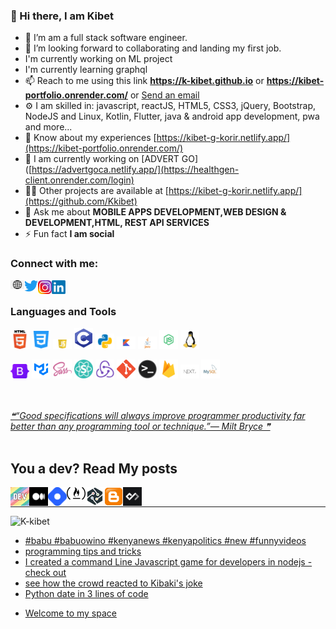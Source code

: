 ### 👋 Hi there, I am Kibet 
- 🌱 I’m am a full stack software engineer.
- 💞️ I’m looking forward to collaborating and landing my first job.
- I'm currently working on ML project 
- I'm currently learning graphql 
- 📫 Reach to me using this link **https://k-kibet.github.io** or **https://kibet-portfolio.onrender.com/** or  <a href="mailto:kkibetkkoir@gmail.com">Send an email</a>
- ⚙️ I am skilled in: javascript, reactJS, HTML5, CSS3, jQuery, Bootstrap, NodeJS and Linux, Kotlin, Flutter, java & android app development, pwa and more...
- 📄 Know about my experiences [https://kibet-g-korir.netlify.app/](https://kibet-portfolio.onrender.com/)
- 📄 I am currently working on [ADVERT GO]([https://advertgoca.netlify.app/](https://healthgen-client.onrender.com/login)
- 👨‍💻 Other projects are available at [https://kibet-g-korir.netlify.app/](https://github.com/Kkibet)
- 💬 Ask me about **MOBILE APPS DEVELOPMENT,WEB DESIGN & DEVELOPMENT,HTML, REST API SERVICES**
- ⚡ Fun fact **I am social**


### Connect with me:
[<img align="left" alt="kibet" width="22px" src="https://github.com/K-kibet/K-kibet-K-kibet/blob/main/assets/web.png" />][website]
<!--[<img align="left" alt="kibet" width="22px" src="https://github.com/K-kibet/K-kibet-K-kibet/blob/main/assets/facebook.png" />][facebook]-->
[<img align="left" alt="kibet" width="22px" src="https://github.com/K-kibet/K-kibet-K-kibet/blob/main/assets/twitter.png" />][twitter]

[<img align="left" alt="kibet" width="22px" src="https://github.com/K-kibet/K-kibet-K-kibet/blob/main/assets/instagram.png" />][instagram]

[<img align="left" alt="kibet" width="22px" src="https://github.com/K-kibet/K-kibet-K-kibet/blob/main/assets/linkedin.png" />][linkedin]

<!--[<img align="left" alt="kibet" width="22px" src="https://github.com/K-kibet/K-kibet-K-kibet/blob/main/assets/dribble.png" />][dribble]-->
<br />

### Languages and Tools
<p float="left">

<img  alt="kibet" width="30px" src="https://github.com/K-kibet/K-kibet-K-kibet/blob/main/img/html.png" />

<img  alt="kibet" width="30px" src="https://github.com/K-kibet/K-kibet-K-kibet/blob/main/img/css.webp" />

<img  alt="kibet" width="30px" src="https://github.com/K-kibet/K-kibet-K-kibet/blob/main/img/logo-javascript-png-html-code-allows-to-embed-javascript-logo-in-your-website-587.png" />

<img  alt="kibet" width="30px" src="https://github.com/K-kibet/K-kibet-K-kibet/blob/main/img/c.png" />

<img  alt="kibet" width="30px" src="https://github.com/K-kibet/K-kibet-K-kibet/blob/main/img/python.png" />

<img  alt="kibet" width="30px" src="https://github.com/K-kibet/K-kibet-K-kibet/blob/main/img/kotlin.png" />

<img  alt="kibet" width="30px" src="https://github.com/K-kibet/K-kibet-K-kibet/blob/main/img/java.png" />

<img  alt="kibet" width="30px" src="https://github.com/K-kibet/K-kibet-K-kibet/blob/main/img/node1.png" />

<img  alt="kibet" width="30px" src="https://github.com/K-kibet/K-kibet-K-kibet/blob/main/img/linux.png" />

</p>


<p float="left">

<img  alt="kibet" width="30px" src="https://github.com/K-kibet/K-kibet-K-kibet/blob/main/img/Bootstrap_logo.svg.png" />

<img  alt="kibet" width="30px" src="https://github.com/K-kibet/K-kibet-K-kibet/blob/main/img/mui.png" />

<img  alt="kibet" width="30px" src="https://github.com/K-kibet/K-kibet-K-kibet/blob/main/img/sass.png" />

<img  alt="kibet" width="30px" src="https://github.com/K-kibet/K-kibet-K-kibet/blob/main/img/semantic.webp" />

<img  alt="kibet" width="30px" src="https://github.com/K-kibet/K-kibet-K-kibet/blob/main/img/redux.png" />

<img  alt="kibet" width="30px" src="https://github.com/K-kibet/K-kibet-K-kibet/blob/main/img/git.png" />

<img  alt="kibet" width="30px" src="https://github.com/K-kibet/K-kibet-K-kibet/blob/main/img/terminal.png" />

<img  alt="kibet" width="30px" src="https://github.com/K-kibet/K-kibet-K-kibet/blob/main/img/firebase.png" />

<img  alt="kibet" width="30px" src="https://github.com/K-kibet/K-kibet-K-kibet/blob/main/img/next.png" />

<img  alt="kibet" width="30px" src="https://github.com/K-kibet/K-kibet-K-kibet/blob/main/img/mysql.png" />

</p>


<br />
<br />

<!--## Buy my services
[<img align="left" alt="kibet" width="30px" src="https://github.com/K-kibet/K-kibet-K-kibet/blob/main/assets/fiverr.png" />][fiverr]

[<img align="left" alt="kibet" width="30px" src="https://github.com/K-kibet/K-kibet-K-kibet/blob/main/assets/upwork.png" />][upwork]

[<img align="left" alt="kibet" width="30px" src="https://github.com/K-kibet/K-kibet-K-kibet/blob/main/assets/freelancer.png" />][freelancer]

[<img align="left" alt="kibet" width="30px" src="https://github.com/K-kibet/K-kibet-K-kibet/blob/main/assets/truelancer.png" />][truelancer]

[<img align="left" alt="kibet" width="30px" src="https://github.com/K-kibet/K-kibet-K-kibet/blob/main/assets/guru.png" />][guru]-->

<a href="https://github.com/marketplace/actions/quote-readme">
<!--STARTS_HERE_QUOTE_README-->
<i>❝“Good specifications will always improve programmer productivity far better than any programming tool or technique.”— Milt Bryce   ❞</i>
<!--ENDS_HERE_QUOTE_README-->
</a>


<br />
<br/>

## You a dev? Read My posts

[<img align="left" alt="kibet" width="30px" src="https://github.com/K-kibet/K-kibet-K-kibet/blob/main/assets/devto.png" />][dev.to]

[<img align="left" alt="kibet" width="30px" src="https://github.com/K-kibet/K-kibet-K-kibet/blob/main/assets/medium.png" />][medium]

[<img align="left" alt="kibet" width="30px" src="https://github.com/K-kibet/K-kibet-K-kibet/blob/main/assets/hashnode.png" />][hashnode]

[<img align="left" alt="kibet" width="30px" src="https://github.com/K-kibet/K-kibet-K-kibet/blob/main/assets/freecodecamp.png" />][freecodecamp]

[<img align="left" alt="kibet" width="30px" src="https://github.com/K-kibet/K-kibet-K-kibet/blob/main/assets/morioh.png" />][morioh]

[<img align="left" alt="kibet" width="30px" src="https://github.com/K-kibet/K-kibet-K-kibet/blob/main/assets/blogger.png" />][blogger]

[<img align="left" alt="kibet" width="30px" src="https://github.com/K-kibet/K-kibet-K-kibet/blob/main/assets/dailydev.webp" />][daily.dev]

<br />
<hr/>

 <p><img align="left" src="https://github-readme-stats.vercel.app/api/top-langs?username=K-kibet&show_icons=true&locale=en&layout=compact" alt="K-kibet" /></p>
 <!--<p>&nbsp;<img align="center" src="https://github-readme-stats.vercel.app/api?username=K-kibet&show_icons=true&locale=en" alt="K-kibet" /></p>-->
<!--START_SECTION:waka-->
<!--ENDS_SECTION:waka-->
<br />

<!--### 📺 Latest YouTube Videos-->
<!-- YOUTUBE:START -->
- [#babu #babuowino #kenyanews #kenyapolitics #new #funnyvideos](https://www.youtube.com/watch?v=upZpTcq2Mvg)
- [programming tips and tricks](https://www.youtube.com/watch?v=UObeKXpuXlA)
- [I created a command Line Javascript game for developers in nodejs - check out](https://www.youtube.com/watch?v=JLWmdWK1f_Q)
- [see how the crowd reacted to Kibaki&#39;s joke](https://www.youtube.com/watch?v=Q1tOi5HuIGo)
- [Python date in 3 lines of code](https://www.youtube.com/watch?v=5F-rWtjI7AM)
<!-- YOUTUBE:END -->

<!--### 📕 Latest Blog Posts
<!-- BLOG-POST-LIST:START 
- [Welcome to my space](https://dev.to/kkibet/welcome-to-my-space-511l)-->
- [Welcome to my space](https://dev.to/kkibet/welcome-to-my-space-511l)
<!-- BLOG-POST-LIST:END -->

[website]: https://k-kibet.github.io/
[facebook]: https://www.facebook.com/kibetkorirc
[twitter]: https://twitter.com/ancientpupy
[instagram]: https://www.instagram.com/codespear/
[linkedin]: https://www.linkedin.com/in/kibetkorir
[dribble]: https://dribbble.com/ancientpupy/about
[codepen]: https://codepen.io/KKibet

<!--[fiverr]: https://www.fiverr.com/clawn45 
[upwork]: https://www.upwork.com/freelancers/~01d59fc71a1e549e64
[truelancer]: https://www.truelancer.com/freelancer/charleskibet
[freelancer]: https://www.freelancer.com/u/KibetK
[guru]: https://www.guru.com/freelancers/charles-kibet-->

[dev.to]:https://dev.to/kkibet
[medium]: 	https://medium.com/@kkibet
[morioh]: https://morioh.com/@61f5a35c35f9335efc6462cb
[daily.dev]: https://app.daily.dev/Kkibet
[hashnode]: https://hashnode.com/@Kkibet
[freecodecamp]: https://www.freecodecamp.org/kkibet
[blogger]: https://codespeardev.blogspot.com/

<!---
K-kibet/K-kibet is a ✨ special ✨ repository because its `README.md` (this file) appears on your GitHub profile.
You can click the Preview link to take a look at your changes.
--->
